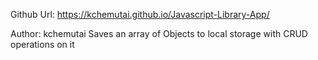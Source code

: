 Github Url: https://kchemutai.github.io/Javascript-Library-App/

Author: kchemutai
Saves an array of Objects to local storage with CRUD operations on it